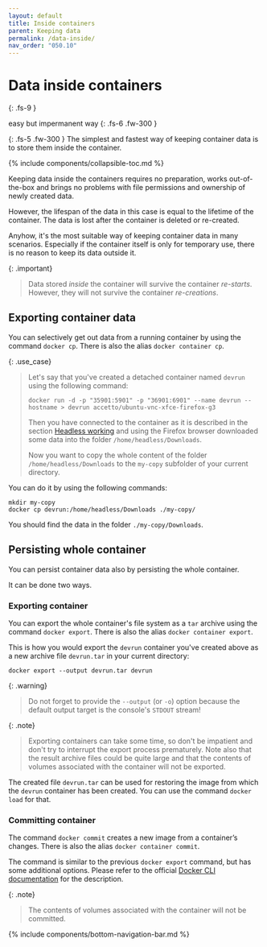 ```yaml
---
layout: default
title: Inside containers
parent: Keeping data
permalink: /data-inside/
nav_order: "050.10"
---
```


# Data inside containers
{: .fs-9 }

easy but impermanent way
{: .fs-6 .fw-300 }

{: .fs-5 .fw-300 }
The simplest and fastest way of keeping container data is to store them inside the container.

{% include components/collapsible-toc.md %}

Keeping data inside the containers requires no preparation, works out-of-the-box and brings no problems with file permissions and ownership of newly created data.

However, the lifespan of the data in this case is equal to the lifetime of the container.
The data is lost after the container is deleted or re-created.

Anyhow, it's the most suitable way of keeping container data in many scenarios.
Especially if the container itself is only for temporary use, there is no reason to keep its data outside it.

{: .important}
> Data stored *inside* the container will survive the container *re-starts*.
> However, they will not survive the container *re-creations*.

## Exporting container data

You can selectively get out data from a running container by using the command `docker cp`.
There is also the alias `docker container cp`.

{: .use_case}
> Let's say that you've created a detached container named `devrun` using the following command:
>
> ```shell
> docker run -d -p "35901:5901" -p "36901:6901" --name devrun --hostname > devrun accetto/ubuntu-vnc-xfce-firefox-g3
> ```
>
> Then you have connected to the container as it is described in the section [Headless working][this-headless-working] and using the Firefox browser downloaded some data into the folder `/home/headless/Downloads`.
>
> Now you want to copy the whole content of the folder `/home/headless/Downloads` to the `my-copy` subfolder of your current directory.

You can do it by using the following commands:

```shell
mkdir my-copy
docker cp devrun:/home/headless/Downloads ./my-copy/
```

You should find the data in the folder `./my-copy/Downloads`.

## Persisting whole container

You can persist container data also by persisting the whole container.

It can be done two ways.

### Exporting container

You can export the whole container's file system as a `tar` archive using the command `docker export`.
There is also the alias `docker container export`.

This is how you would export the `devrun` container you've created above as a new archive file `devrun.tar` in your current directory:

```shell
docker export --output devrun.tar devrun
```

{: .warning}
> Do not forget to provide the `--output` (or `-o`) option because the default output target is the console's `STDOUT` stream!

{: .note}
> Exporting containers can take some time, so don't be impatient and don't try to interrupt the export process prematurely.
> Note also that the result archive files could be quite large and that the contents of volumes associated with the container will not be exported.

The created file `devrun.tar` can be used for restoring the image from which the `devrun` container has been created.
You can use the command `docker load` for that.

### Committing container

The command `docker commit` creates a new image from a container’s changes.
There is also the alias `docker container commit`.

The command is similar to the previous `docker export` command, but has some additional options.
Please refer to the official [Docker CLI documentation][docker-docs-cli-reference] for the description.

{: .note}
> The contents of volumes associated with the container will not be committed.

{% include components/bottom-navigation-bar.md %}

<!-- ---- -->

[this-goto-previous-page]: {{site.baseurl}}/keeping-data/
[this-goto-next-page]: {{site.baseurl}}/using-volumes/

[this-headless-working]: {{site.baseurl}}/headless-working/

[docker-docs-cli-reference]: https://docs.docker.com/engine/reference/commandline/cli/
